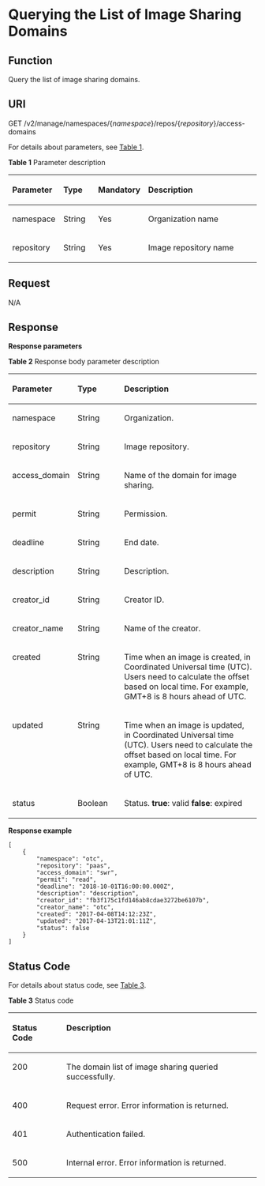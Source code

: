 # Querying the List of Image Sharing Domains<a name="EN-US_TOPIC_0198655143"></a>

## Function<a name="section14905762191056"></a>

Query the list of image sharing domains.

## URI<a name="section10482810165331"></a>

GET /v2/manage/namespaces/\{_namespace_\}/repos/\{_repository_\}/access-domains

For details about parameters, see  [Table 1](#table11843162810214).

**Table  1**  Parameter description

<a name="table11843162810214"></a>
<table><thead align="left"><tr id="row20843172818213"><th class="cellrowborder" valign="top" width="18.4%" id="mcps1.2.5.1.1"><p id="p3843528621"><a name="p3843528621"></a><a name="p3843528621"></a>Parameter</p>
</th>
<th class="cellrowborder" valign="top" width="14.469999999999999%" id="mcps1.2.5.1.2"><p id="p3467112312474"><a name="p3467112312474"></a><a name="p3467112312474"></a>Type</p>
</th>
<th class="cellrowborder" valign="top" width="16.74%" id="mcps1.2.5.1.3"><p id="p12469202344715"><a name="p12469202344715"></a><a name="p12469202344715"></a>Mandatory</p>
</th>
<th class="cellrowborder" valign="top" width="50.39%" id="mcps1.2.5.1.4"><p id="p1584342811211"><a name="p1584342811211"></a><a name="p1584342811211"></a>Description</p>
</th>
</tr>
</thead>
<tbody><tr id="row1084316281925"><td class="cellrowborder" valign="top" width="18.4%" headers="mcps1.2.5.1.1 "><p id="p6843228526"><a name="p6843228526"></a><a name="p6843228526"></a>namespace</p>
</td>
<td class="cellrowborder" valign="top" width="14.469999999999999%" headers="mcps1.2.5.1.2 "><p id="p289883118229"><a name="p289883118229"></a><a name="p289883118229"></a>String</p>
</td>
<td class="cellrowborder" valign="top" width="16.74%" headers="mcps1.2.5.1.3 "><p id="p69291145134715"><a name="p69291145134715"></a><a name="p69291145134715"></a>Yes</p>
</td>
<td class="cellrowborder" valign="top" width="50.39%" headers="mcps1.2.5.1.4 "><p id="p85037015469"><a name="p85037015469"></a><a name="p85037015469"></a>Organization name</p>
</td>
</tr>
<tr id="row1319321944420"><td class="cellrowborder" valign="top" width="18.4%" headers="mcps1.2.5.1.1 "><p id="p919315194441"><a name="p919315194441"></a><a name="p919315194441"></a>repository</p>
</td>
<td class="cellrowborder" valign="top" width="14.469999999999999%" headers="mcps1.2.5.1.2 "><p id="p1189833112228"><a name="p1189833112228"></a><a name="p1189833112228"></a>String</p>
</td>
<td class="cellrowborder" valign="top" width="16.74%" headers="mcps1.2.5.1.3 "><p id="p1840713471471"><a name="p1840713471471"></a><a name="p1840713471471"></a>Yes</p>
</td>
<td class="cellrowborder" valign="top" width="50.39%" headers="mcps1.2.5.1.4 "><p id="p13193201924411"><a name="p13193201924411"></a><a name="p13193201924411"></a>Image repository name</p>
</td>
</tr>
</tbody>
</table>

## Request<a name="section3270966102931"></a>

N/A

## Response<a name="section1262713444552"></a>

**Response parameters**

**Table  2**  Response body parameter description

<a name="table45446245174724"></a>
<table><thead align="left"><tr id="row1412623174724"><th class="cellrowborder" valign="top" width="20.477952204779523%" id="mcps1.2.4.1.1"><p id="p47313663174724"><a name="p47313663174724"></a><a name="p47313663174724"></a>Parameter</p>
</th>
<th class="cellrowborder" valign="top" width="19.28807119288071%" id="mcps1.2.4.1.2"><p id="p7201512174724"><a name="p7201512174724"></a><a name="p7201512174724"></a>Type</p>
</th>
<th class="cellrowborder" valign="top" width="60.233976602339766%" id="mcps1.2.4.1.3"><p id="p4480706174724"><a name="p4480706174724"></a><a name="p4480706174724"></a>Description</p>
</th>
</tr>
</thead>
<tbody><tr id="row23391130131913"><td class="cellrowborder" valign="top" width="20.477952204779523%" headers="mcps1.2.4.1.1 "><p id="p43401630141910"><a name="p43401630141910"></a><a name="p43401630141910"></a>namespace</p>
</td>
<td class="cellrowborder" valign="top" width="19.28807119288071%" headers="mcps1.2.4.1.2 "><p id="p2041912381137"><a name="p2041912381137"></a><a name="p2041912381137"></a>String</p>
</td>
<td class="cellrowborder" valign="top" width="60.233976602339766%" headers="mcps1.2.4.1.3 "><p id="p20340730191918"><a name="p20340730191918"></a><a name="p20340730191918"></a>Organization.</p>
</td>
</tr>
<tr id="row697982791918"><td class="cellrowborder" valign="top" width="20.477952204779523%" headers="mcps1.2.4.1.1 "><p id="p10980112717192"><a name="p10980112717192"></a><a name="p10980112717192"></a>repository</p>
</td>
<td class="cellrowborder" valign="top" width="19.28807119288071%" headers="mcps1.2.4.1.2 "><p id="p14191338171310"><a name="p14191338171310"></a><a name="p14191338171310"></a>String</p>
</td>
<td class="cellrowborder" valign="top" width="60.233976602339766%" headers="mcps1.2.4.1.3 "><p id="p14980192714197"><a name="p14980192714197"></a><a name="p14980192714197"></a>Image repository.</p>
</td>
</tr>
<tr id="row17668249354"><td class="cellrowborder" valign="top" width="20.477952204779523%" headers="mcps1.2.4.1.1 "><p id="p4111525165410"><a name="p4111525165410"></a><a name="p4111525165410"></a>access_domain</p>
</td>
<td class="cellrowborder" valign="top" width="19.28807119288071%" headers="mcps1.2.4.1.2 "><p id="p7419103815132"><a name="p7419103815132"></a><a name="p7419103815132"></a>String</p>
</td>
<td class="cellrowborder" valign="top" width="60.233976602339766%" headers="mcps1.2.4.1.3 "><p id="p206025311878"><a name="p206025311878"></a><a name="p206025311878"></a>Name of the domain for image sharing.</p>
</td>
</tr>
<tr id="row176816213207"><td class="cellrowborder" valign="top" width="20.477952204779523%" headers="mcps1.2.4.1.1 "><p id="p1568212212204"><a name="p1568212212204"></a><a name="p1568212212204"></a>permit</p>
</td>
<td class="cellrowborder" valign="top" width="19.28807119288071%" headers="mcps1.2.4.1.2 "><p id="p10419538141320"><a name="p10419538141320"></a><a name="p10419538141320"></a>String</p>
</td>
<td class="cellrowborder" valign="top" width="60.233976602339766%" headers="mcps1.2.4.1.3 "><p id="p1968202192013"><a name="p1968202192013"></a><a name="p1968202192013"></a>Permission.</p>
</td>
</tr>
<tr id="row411720412429"><td class="cellrowborder" valign="top" width="20.477952204779523%" headers="mcps1.2.4.1.1 "><p id="p820345065419"><a name="p820345065419"></a><a name="p820345065419"></a>deadline</p>
</td>
<td class="cellrowborder" valign="top" width="19.28807119288071%" headers="mcps1.2.4.1.2 "><p id="p1441933861312"><a name="p1441933861312"></a><a name="p1441933861312"></a>String</p>
</td>
<td class="cellrowborder" valign="top" width="60.233976602339766%" headers="mcps1.2.4.1.3 "><p id="p33651491427"><a name="p33651491427"></a><a name="p33651491427"></a>End date.</p>
</td>
</tr>
<tr id="row19747155313423"><td class="cellrowborder" valign="top" width="20.477952204779523%" headers="mcps1.2.4.1.1 "><p id="p9463481556"><a name="p9463481556"></a><a name="p9463481556"></a>description</p>
</td>
<td class="cellrowborder" valign="top" width="19.28807119288071%" headers="mcps1.2.4.1.2 "><p id="p1241963813133"><a name="p1241963813133"></a><a name="p1241963813133"></a>String</p>
</td>
<td class="cellrowborder" valign="top" width="60.233976602339766%" headers="mcps1.2.4.1.3 "><p id="p05141147434"><a name="p05141147434"></a><a name="p05141147434"></a>Description.</p>
</td>
</tr>
<tr id="row27392900174724"><td class="cellrowborder" valign="top" width="20.477952204779523%" headers="mcps1.2.4.1.1 "><p id="p18944193920576"><a name="p18944193920576"></a><a name="p18944193920576"></a>creator_id</p>
</td>
<td class="cellrowborder" valign="top" width="19.28807119288071%" headers="mcps1.2.4.1.2 "><p id="p4392134851314"><a name="p4392134851314"></a><a name="p4392134851314"></a>String</p>
</td>
<td class="cellrowborder" valign="top" width="60.233976602339766%" headers="mcps1.2.4.1.3 "><p id="p368285415720"><a name="p368285415720"></a><a name="p368285415720"></a>Creator ID.</p>
</td>
</tr>
<tr id="row12917712114013"><td class="cellrowborder" valign="top" width="20.477952204779523%" headers="mcps1.2.4.1.1 "><p id="p15603531879"><a name="p15603531879"></a><a name="p15603531879"></a>creator_name</p>
</td>
<td class="cellrowborder" valign="top" width="19.28807119288071%" headers="mcps1.2.4.1.2 "><p id="p1939244881314"><a name="p1939244881314"></a><a name="p1939244881314"></a>String</p>
</td>
<td class="cellrowborder" valign="top" width="60.233976602339766%" headers="mcps1.2.4.1.3 "><p id="p136038314714"><a name="p136038314714"></a><a name="p136038314714"></a>Name of the creator.</p>
</td>
</tr>
<tr id="row24091911193911"><td class="cellrowborder" valign="top" width="20.477952204779523%" headers="mcps1.2.4.1.1 "><p id="p13603531378"><a name="p13603531378"></a><a name="p13603531378"></a>created</p>
</td>
<td class="cellrowborder" valign="top" width="19.28807119288071%" headers="mcps1.2.4.1.2 "><p id="p239224819132"><a name="p239224819132"></a><a name="p239224819132"></a>String</p>
</td>
<td class="cellrowborder" valign="top" width="60.233976602339766%" headers="mcps1.2.4.1.3 "><p id="p760315313710"><a name="p760315313710"></a><a name="p760315313710"></a>Time when an image is created, in Coordinated Universal time (UTC). Users need to calculate the offset based on local time. For example, GMT+8 is 8 hours ahead of UTC.</p>
</td>
</tr>
<tr id="row10790853193918"><td class="cellrowborder" valign="top" width="20.477952204779523%" headers="mcps1.2.4.1.1 "><p id="p14603631778"><a name="p14603631778"></a><a name="p14603631778"></a>updated</p>
</td>
<td class="cellrowborder" valign="top" width="19.28807119288071%" headers="mcps1.2.4.1.2 "><p id="p53927483135"><a name="p53927483135"></a><a name="p53927483135"></a>String</p>
</td>
<td class="cellrowborder" valign="top" width="60.233976602339766%" headers="mcps1.2.4.1.3 "><p id="p1360316317716"><a name="p1360316317716"></a><a name="p1360316317716"></a>Time when an image is updated, in Coordinated Universal time (UTC). Users need to calculate the offset based on local time. For example, GMT+8 is 8 hours ahead of UTC.</p>
</td>
</tr>
<tr id="row1627112185506"><td class="cellrowborder" valign="top" width="20.477952204779523%" headers="mcps1.2.4.1.1 "><p id="p427119188502"><a name="p427119188502"></a><a name="p427119188502"></a>status</p>
</td>
<td class="cellrowborder" valign="top" width="19.28807119288071%" headers="mcps1.2.4.1.2 "><p id="p9392348171312"><a name="p9392348171312"></a><a name="p9392348171312"></a>Boolean</p>
</td>
<td class="cellrowborder" valign="top" width="60.233976602339766%" headers="mcps1.2.4.1.3 "><p id="p11674184218407"><a name="p11674184218407"></a><a name="p11674184218407"></a>Status. <strong id="b12883187101410"><a name="b12883187101410"></a><a name="b12883187101410"></a>true</strong>: valid <strong id="b18988741412"><a name="b18988741412"></a><a name="b18988741412"></a>false</strong>: expired</p>
</td>
</tr>
</tbody>
</table>

**Response example**

```
[
    {
        "namespace": "otc",
        "repository": "paas",
        "access_domain": "swr",
        "permit": "read",
        "deadline": "2018-10-01T16:00:00.000Z",
        "description": "description",
        "creator_id": "fb3f175c1fd146ab8cdae3272be6107b",
        "creator_name": "otc",
        "created": "2017-04-08T14:12:23Z",
        "updated": "2017-04-13T21:01:11Z",
        "status": false
    }
]
```

## Status Code<a name="section5365169104253"></a>

For details about status code, see  [Table 3](#table1984564864716).

**Table  3**  Status code

<a name="table1984564864716"></a>
<table><thead align="left"><tr id="row1984554824718"><th class="cellrowborder" valign="top" width="21.8%" id="mcps1.2.3.1.1"><p id="p4846548124714"><a name="p4846548124714"></a><a name="p4846548124714"></a>Status Code</p>
</th>
<th class="cellrowborder" valign="top" width="78.2%" id="mcps1.2.3.1.2"><p id="p984612486479"><a name="p984612486479"></a><a name="p984612486479"></a>Description</p>
</th>
</tr>
</thead>
<tbody><tr id="row1484619482477"><td class="cellrowborder" valign="top" width="21.8%" headers="mcps1.2.3.1.1 "><p id="p88461948154710"><a name="p88461948154710"></a><a name="p88461948154710"></a>200</p>
</td>
<td class="cellrowborder" valign="top" width="78.2%" headers="mcps1.2.3.1.2 "><p id="p13846748154710"><a name="p13846748154710"></a><a name="p13846748154710"></a>The domain list of image sharing queried successfully.</p>
</td>
</tr>
<tr id="row98468489472"><td class="cellrowborder" valign="top" width="21.8%" headers="mcps1.2.3.1.1 "><p id="p14846134812476"><a name="p14846134812476"></a><a name="p14846134812476"></a>400</p>
</td>
<td class="cellrowborder" valign="top" width="78.2%" headers="mcps1.2.3.1.2 "><p id="p08461448114716"><a name="p08461448114716"></a><a name="p08461448114716"></a>Request error. Error information is returned.</p>
</td>
</tr>
<tr id="row141518196387"><td class="cellrowborder" valign="top" width="21.8%" headers="mcps1.2.3.1.1 "><p id="p10415101913816"><a name="p10415101913816"></a><a name="p10415101913816"></a>401</p>
</td>
<td class="cellrowborder" valign="top" width="78.2%" headers="mcps1.2.3.1.2 "><p id="p16415121953810"><a name="p16415121953810"></a><a name="p16415121953810"></a>Authentication failed.</p>
</td>
</tr>
<tr id="row16846248114719"><td class="cellrowborder" valign="top" width="21.8%" headers="mcps1.2.3.1.1 "><p id="p2846248184714"><a name="p2846248184714"></a><a name="p2846248184714"></a>500</p>
</td>
<td class="cellrowborder" valign="top" width="78.2%" headers="mcps1.2.3.1.2 "><p id="p5846154810474"><a name="p5846154810474"></a><a name="p5846154810474"></a>Internal error. Error information is returned.</p>
</td>
</tr>
</tbody>
</table>

